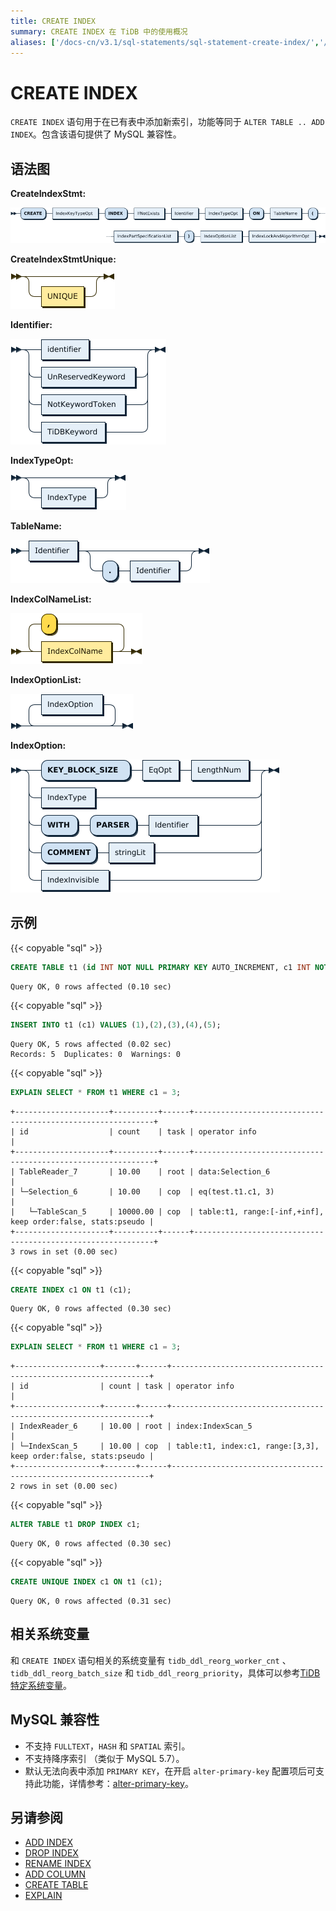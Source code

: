 ```yaml
---
title: CREATE INDEX
summary: CREATE INDEX 在 TiDB 中的使用概况
aliases: ['/docs-cn/v3.1/sql-statements/sql-statement-create-index/','/docs-cn/v3.1/reference/sql/statements/create-index/']
---
```


# CREATE INDEX

`CREATE INDEX` 语句用于在已有表中添加新索引，功能等同于 `ALTER TABLE .. ADD INDEX`。包含该语句提供了 MySQL 兼容性。

## 语法图

**CreateIndexStmt:**

![CreateIndexStmt](/media/sqlgram/CreateIndexStmt.png)

**CreateIndexStmtUnique:**

![CreateIndexStmtUnique](/media/sqlgram/CreateIndexStmtUnique.png)

**Identifier:**

![Identifier](/media/sqlgram/Identifier.png)

**IndexTypeOpt:**

![IndexTypeOpt](/media/sqlgram/IndexTypeOpt.png)

**TableName:**

![TableName](/media/sqlgram/TableName.png)

**IndexColNameList:**

![IndexColNameList](/media/sqlgram/IndexColNameList.png)

**IndexOptionList:**

![IndexOptionList](/media/sqlgram/IndexOptionList.png)

**IndexOption:**

![IndexOption](/media/sqlgram/IndexOption.png)

## 示例

{{< copyable "sql" >}}

```sql
CREATE TABLE t1 (id INT NOT NULL PRIMARY KEY AUTO_INCREMENT, c1 INT NOT NULL);
```

```
Query OK, 0 rows affected (0.10 sec)
```

{{< copyable "sql" >}}

```sql
INSERT INTO t1 (c1) VALUES (1),(2),(3),(4),(5);
```

```
Query OK, 5 rows affected (0.02 sec)
Records: 5  Duplicates: 0  Warnings: 0
```

{{< copyable "sql" >}}

```sql
EXPLAIN SELECT * FROM t1 WHERE c1 = 3;
```

```
+---------------------+----------+------+-------------------------------------------------------------+
| id                  | count    | task | operator info                                               |
+---------------------+----------+------+-------------------------------------------------------------+
| TableReader_7       | 10.00    | root | data:Selection_6                                            |
| └─Selection_6       | 10.00    | cop  | eq(test.t1.c1, 3)                                           |
|   └─TableScan_5     | 10000.00 | cop  | table:t1, range:[-inf,+inf], keep order:false, stats:pseudo |
+---------------------+----------+------+-------------------------------------------------------------+
3 rows in set (0.00 sec)
```

{{< copyable "sql" >}}

```sql
CREATE INDEX c1 ON t1 (c1);
```

```
Query OK, 0 rows affected (0.30 sec)
```

{{< copyable "sql" >}}

```sql
EXPLAIN SELECT * FROM t1 WHERE c1 = 3;
```

```
+-------------------+-------+------+-----------------------------------------------------------------+
| id                | count | task | operator info                                                   |
+-------------------+-------+------+-----------------------------------------------------------------+
| IndexReader_6     | 10.00 | root | index:IndexScan_5                                               |
| └─IndexScan_5     | 10.00 | cop  | table:t1, index:c1, range:[3,3], keep order:false, stats:pseudo |
+-------------------+-------+------+-----------------------------------------------------------------+
2 rows in set (0.00 sec)
```

{{< copyable "sql" >}}

```sql
ALTER TABLE t1 DROP INDEX c1;
```

```
Query OK, 0 rows affected (0.30 sec)
```

{{< copyable "sql" >}}

```sql
CREATE UNIQUE INDEX c1 ON t1 (c1);
```

```
Query OK, 0 rows affected (0.31 sec)
```

## 相关系统变量

和 `CREATE INDEX` 语句相关的系统变量有 `tidb_ddl_reorg_worker_cnt` 、`tidb_ddl_reorg_batch_size` 和 `tidb_ddl_reorg_priority`，具体可以参考[TiDB 特定系统变量](/system-variables.md#tidb_ddl_reorg_worker_cnt)。

## MySQL 兼容性

* 不支持 `FULLTEXT`，`HASH` 和 `SPATIAL` 索引。
* 不支持降序索引 （类似于 MySQL 5.7）。
* 默认无法向表中添加 `PRIMARY KEY`，在开启 `alter-primary-key` 配置项后可支持此功能，详情参考：[alter-primary-key](/tidb-configuration-file.md#alter-primary-key)。

## 另请参阅

* [ADD INDEX](/sql-statements/sql-statement-add-index.md)
* [DROP INDEX](/sql-statements/sql-statement-drop-index.md)
* [RENAME INDEX](/sql-statements/sql-statement-rename-index.md)
* [ADD COLUMN](/sql-statements/sql-statement-add-column.md)
* [CREATE TABLE](/sql-statements/sql-statement-create-table.md)
* [EXPLAIN](/sql-statements/sql-statement-explain.md)
